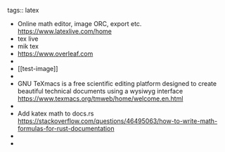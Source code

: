 tags:: latex

- Online math editor, image ORC, export etc.
  https://www.latexlive.com/home
- tex live
- mik tex
- https://www.overleaf.com
-
- [[test-image]]
-
- GNU TeXmacs is a free scientific editing platform designed to create beautiful technical documents using a wysiwyg interface
  https://www.texmacs.org/tmweb/home/welcome.en.html
-
- Add katex math to docs.rs
  https://stackoverflow.com/questions/46495063/how-to-write-math-formulas-for-rust-documentation
-
-